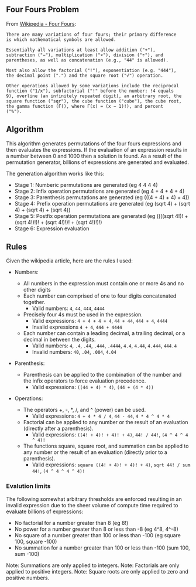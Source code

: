 ## Four Fours Problem


From [Wikipedia - Four Fours](https://en.wikipedia.org/wiki/Four_fours):

```
There are many variations of four fours; their primary difference
is which mathematical symbols are allowed.

Essentially all variations at least allow addition ("+"),
subtraction ("−"), multiplication ("×"), division ("÷"), and
parentheses, as well as concatenation (e.g., "44" is allowed).

Most also allow the factorial ("!"), exponentiation (e.g. "444"),
the decimal point (".") and the square root ("√") operation.

Other operations allowed by some variations include the reciprocal
function ("1/x"), subfactorial ("!" before the number: !4 equals
9), overline (an infinitely repeated digit), an arbitrary root, the
square function ("sqr"), the cube function ("cube"), the cube root,
the gamma function (Γ(), where Γ(x) = (x − 1)!), and percent
("%").
```



## Algorithm

This algorithm generates permutations of the four fours expressions
and then evaluates the expressions.  If the evaluation of an
expression results in a number between 0 and 1000 then a solution is
found.  As a result of the permutation generator, billions of
expressions are generated and evaluated.

The generation algorithm works like this:
- Stage 1: Numberic permutations are generated (eg 4 4 4 4)
- Stage 2: Infix operation permutations are generated (eg 4 + 4 + 4 + 4)
- Stage 3: Parenthesis permutations are generated (eg (((4 + 4) + 4) + 4))
- Stage 4: Prefix operation permutations are generated (eg (sqrt 4) + (sqrt 4) + (sqrt 4) + (sqrt 4))
- Stage 5: Postfix operation permutations are generated (eg ((((sqrt 4!)! + (sqrt 4!)!)! + (sqrt 4!)!)! + (sqrt 4!)!)!)
- Stage 6: Expression evaluation



## Rules

Given the wikipedia article, here are the rules I used:

- Numbers:
  - All numbers in the expression must contain one or more 4s and no
    other digits
  - Each number can comprised of one to four digits concatenated
    together.
    - Valid numbers: `4`, `44`, `444`, `4444`
  - Precisely four 4s must be used in the expression.
    - Valid expressions: `4 + 4 + 4 + 4`, `44 + 44`, `444 + 4`, `4444`
    - Invalid expressions `4 + 4`, `444 + 4444`
  - Each number can contain a leading decimal, a trailing decimal, or a
    decimal in between the digits.
    - Valid numbers: `4`, `.4`, `.44`, `.444`, `.4444`, `4.4`, `4.44`, `4.444`, `444.4`
    - Invalid numbers: `40`, `.04`, `.004`, `4.04`

- Parenthesis:
  - Parenthesis can be applied to the combination of the number and the
    infix operators to force evaluation precedence.
    - Valid expressions: `((44 + 4) * 4)`, `(44 + (4 * 4))`

- Operations:
  - The operators +, -, *, /, and ^ (power) can be used.
    - Valid expressions: `4 + 4 * 4 / 4`,  `44 - 44`,  `4 * 4 ^ 4 * 4`
  - Factorial can be applied to any number or the result of an
    evaluation (directly after a parenthesis).
    - Valid expressions: `((4! + 4)! + 4)! + 4)`,  `44! / 44!`,  `(4 ^ 4 ^ 4 ^ 4)!`
  - The functions square, square root, and summation can be applied to
    any number or the result of an evaluation (directly prior to a
    parenthesis).
    - Valid expressions: `square ((4! + 4)! + 4)! + 4)`,  `sqrt 44! / sum 44!`,  `(4 ^ 4 ^ 4 ^ 4)!`



### Evalution limits

The following somewhat arbitrary thresholds are enforced resulting in
an invalid expression due to the sheer volume of compute time
required to evaluate billions of expressions:

- No factorial for a number greater than 8 (eg 8!)
- No power for a number greater than 8 or less than -8 (eg 4^8, 4^-8)
- No square of a number greater than 100 or less than -100 (eg square 100, square -100)
- No summation for a number greater than 100 or less than -100  (sum 100, sum -100)

Note: Summations are only applied to integers.
Note: Factorials are only applied to positive integers.
Note: Square roots are only applied to zero and positive numbers.
